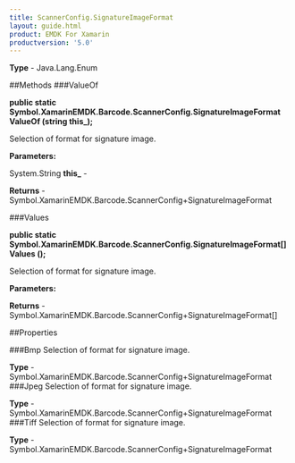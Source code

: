 ```yaml
---
title: ScannerConfig.SignatureImageFormat
layout: guide.html
product: EMDK For Xamarin 
productversion: '5.0' 
---
```


    

**Type** - Java.Lang.Enum

##Methods
###ValueOf

**public static Symbol.XamarinEMDK.Barcode.ScannerConfig.SignatureImageFormat ValueOf (string this_);**

Selection of format for signature image.

**Parameters:**

System.String **this_**  - 
        

**Returns** - Symbol.XamarinEMDK.Barcode.ScannerConfig+SignatureImageFormat

###Values

**public static Symbol.XamarinEMDK.Barcode.ScannerConfig.SignatureImageFormat[] Values ();**

Selection of format for signature image.

**Parameters:**

**Returns** - Symbol.XamarinEMDK.Barcode.ScannerConfig+SignatureImageFormat[]

##Properties

###Bmp
Selection of format for signature image.

**Type** - Symbol.XamarinEMDK.Barcode.ScannerConfig+SignatureImageFormat
###Jpeg
Selection of format for signature image.

**Type** - Symbol.XamarinEMDK.Barcode.ScannerConfig+SignatureImageFormat
###Tiff
Selection of format for signature image.

**Type** - Symbol.XamarinEMDK.Barcode.ScannerConfig+SignatureImageFormat
